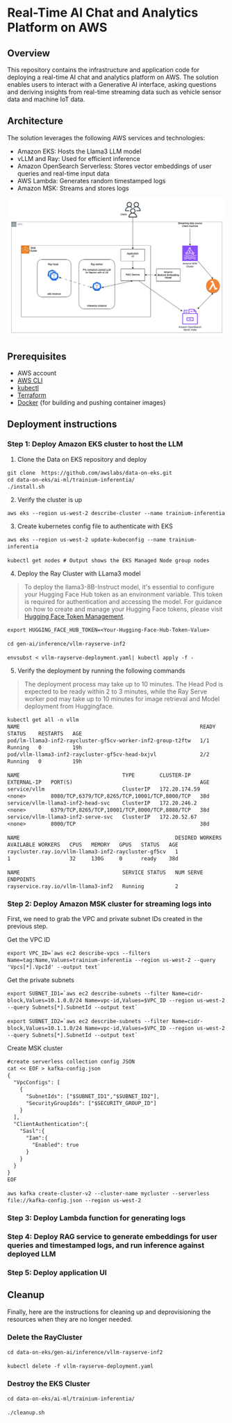 # Real-Time AI Chat and Analytics Platform on AWS

## Overview

This repository contains the infrastructure and application code for deploying a real-time AI chat and analytics platform on AWS. The solution enables users to interact with a Generative AI interface, asking questions and deriving insights from real-time streaming data such as vehicle sensor data and machine IoT data.

## Architecture

The solution leverages the following AWS services and technologies:

- Amazon EKS: Hosts the Llama3 LLM model
- vLLM and Ray: Used for efficient inference
- Amazon OpenSearch Serverless: Stores vector embeddings of user queries and real-time input data
- AWS Lambda: Generates random timestamped logs
- Amazon MSK: Streams and stores logs


![image](/arag-doeks.jpg)


## Prerequisites

- AWS account
- [AWS CLI](https://docs.aws.amazon.com/cli/latest/userguide/getting-started-install.html)
- [kubectl](https://kubernetes.io/docs/tasks/tools/#kubectl)
- [Terraform](https://learn.hashicorp.com/tutorials/terraform/install-cli)
- [Docker](https://docs.docker.com/engine/install/) {for building and pushing container images}

## Deployment instructions

### Step 1: Deploy Amazon EKS cluster to host the LLM

1. Clone the Data on EKS repository and deploy

```
git clone  https://github.com/awslabs/data-on-eks.git
cd data-on-eks/ai-ml/trainium-inferentia/
./install.sh
```

2. Verify the cluster is up

```
aws eks --region us-west-2 describe-cluster --name trainium-inferentia
```

3. Create kubernetes config file to authenticate with EKS

```
aws eks --region us-west-2 update-kubeconfig --name trainium-inferentia

kubectl get nodes # Output shows the EKS Managed Node group nodes
```

4. Deploy the Ray Cluster with LLama3 model

>To deploy the llama3-8B-Instruct model, it's essential to configure your Hugging Face Hub token as an environment variable. This token is required for authentication and accessing the model. For guidance on how to create and manage your Hugging Face tokens, please visit [Hugging Face Token Management](https://huggingface.co/docs/hub/security-tokens).

```
export HUGGING_FACE_HUB_TOKEN=<Your-Hugging-Face-Hub-Token-Value>

cd gen-ai/inference/vllm-rayserve-inf2

envsubst < vllm-rayserve-deployment.yaml| kubectl apply -f -
```
5. Verify the deployment by running the following commands

> The deployment process may take up to 10 minutes. The Head Pod is expected to be ready within 2 to 3 minutes, while the Ray Serve worker pod may take up to 10 minutes for image retrieval and Model deployment from Huggingface.

```
kubectl get all -n vllm
NAME                                                          READY   STATUS    RESTARTS   AGE
pod/lm-llama3-inf2-raycluster-gf5cv-worker-inf2-group-t2ftw   1/1     Running   0          19h
pod/vllm-llama3-inf2-raycluster-gf5cv-head-bxjvl              2/2     Running   0          19h

NAME                                 TYPE        CLUSTER-IP      EXTERNAL-IP   PORT(S)                                         AGE
service/vllm                         ClusterIP   172.20.174.59   <none>        8080/TCP,6379/TCP,8265/TCP,10001/TCP,8000/TCP   38d
service/vllm-llama3-inf2-head-svc    ClusterIP   172.20.246.2    <none>        6379/TCP,8265/TCP,10001/TCP,8000/TCP,8080/TCP   38d
service/vllm-llama3-inf2-serve-svc   ClusterIP   172.20.52.67    <none>        8000/TCP                                        38d

NAME                                                  DESIRED WORKERS   AVAILABLE WORKERS   CPUS   MEMORY   GPUS   STATUS   AGE
raycluster.ray.io/vllm-llama3-inf2-raycluster-gf5cv   1                 1                   32     130G     0      ready    38d

NAME                                 SERVICE STATUS   NUM SERVE ENDPOINTS
rayservice.ray.io/vllm-llama3-inf2   Running          2
```

### Step 2: Deploy Amazon MSK cluster for streaming logs into

First, we need to grab the VPC and private subnet IDs created in the previous step.

Get the VPC ID
```
export VPC_ID=`aws ec2 describe-vpcs --filters Name=tag:Name,Values=trainium-inferentia --region us-west-2 --query 'Vpcs[*].VpcId' --output text`
```

Get the private subnets
```
export SUBNET_ID1=`aws ec2 describe-subnets --filter Name=cidr-block,Values=10.1.0.0/24 Name=vpc-id,Values=$VPC_ID --region us-west-2 --query Subnets[*].SubnetId --output text`

export SUBNET_ID2=`aws ec2 describe-subnets --filter Name=cidr-block,Values=10.1.1.0/24 Name=vpc-id,Values=$VPC_ID --region us-west-2 --query Subnets[*].SubnetId --output text`
```

Create MSK cluster
```
#create serverless collection config JSON
cat << EOF > kafka-config.json
{
  "VpcConfigs": [
    {
      "SubnetIds": ["$SUBNET_ID1","$SUBNET_ID2"],
      "SecurityGroupIds": ["$SECURITY_GROUP_ID"]
    }
  ],
  "ClientAuthentication":{
    "Sasl":{
      "Iam":{
        "Enabled": true
      }
    }
  }
}
EOF

aws kafka create-cluster-v2 --cluster-name mycluster --serverless file://kafka-config.json --region us-west-2
```


### Step 3: Deploy Lambda function for generating logs
### Step 4: Deploy RAG service to generate embeddings for user queries and timestamped logs, and run inference against deployed LLM
### Step 5: Deploy application UI

## Cleanup
Finally, here are the instructions for cleaning up and deprovisioning the resources when they are no longer needed.

### Delete the RayCluster
```
cd data-on-eks/gen-ai/inference/vllm-rayserve-inf2

kubectl delete -f vllm-rayserve-deployment.yaml
```

### Destroy the EKS Cluster
```
cd data-on-eks/ai-ml/trainium-inferentia/

./cleanup.sh
```